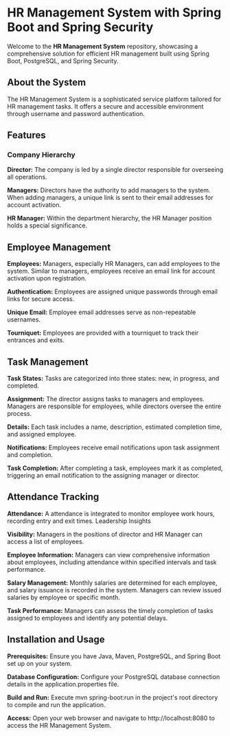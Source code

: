 # HR Management System with Spring Boot and Spring Security

Welcome to the **HR Management System** repository, showcasing a comprehensive solution for efficient HR management built using Spring Boot, PostgreSQL, and Spring Security.

## About the System
The HR Management System is a sophisticated service platform tailored for HR management tasks. It offers a secure and accessible environment through username and password authentication.

## Features

### Company Hierarchy

**Director:** The company is led by a single director responsible for overseeing all operations.

**Managers:** Directors have the authority to add managers to the system. When adding managers, a unique link is sent to their email addresses for account activation.

**HR Manager:** Within the department hierarchy, the HR Manager position holds a special significance.

## Employee Management

**Employees:** Managers, especially HR Managers, can add employees to the system. Similar to managers, employees receive an email link for account activation upon registration.

**Authentication:** Employees are assigned unique passwords through email links for secure access.

**Unique Email:** Employee email addresses serve as non-repeatable usernames.

**Tourniquet:** Employees are provided with a tourniquet to track their entrances and exits.

## Task Management

**Task States:** Tasks are categorized into three states: new, in progress, and completed.

**Assignment:** The director assigns tasks to managers and employees. Managers are responsible for employees, while directors oversee the entire process.

**Details:** Each task includes a name, description, estimated completion time, and assigned employee.

**Notifications:** Employees receive email notifications upon task assignment and completion.

**Task Completion:** After completing a task, employees mark it as completed, triggering an email notification to the assigning manager or director.

## Attendance Tracking

**Attendance:** A attendance is integrated to monitor employee work hours, recording entry and exit times.
Leadership Insights

**Visibility:** Managers in the positions of director and HR Manager can access a list of employees.

**Employee Information:** Managers can view comprehensive information about employees, including attendance within specified intervals and task performance.

**Salary Management:** Monthly salaries are determined for each employee, and salary issuance is recorded in the system. Managers can review issued salaries by employee or specific month.

**Task Performance:** Managers can assess the timely completion of tasks assigned to employees and identify any potential delays.

## Installation and Usage

**Prerequisites:** Ensure you have Java, Maven, PostgreSQL, and Spring Boot set up on your system.

**Database Configuration:** Configure your PostgreSQL database connection details in the application.properties file.

**Build and Run:** Execute mvn spring-boot:run in the project's root directory to compile and run the application.

**Access:** Open your web browser and navigate to http://localhost:8080 to access the HR Management System.
